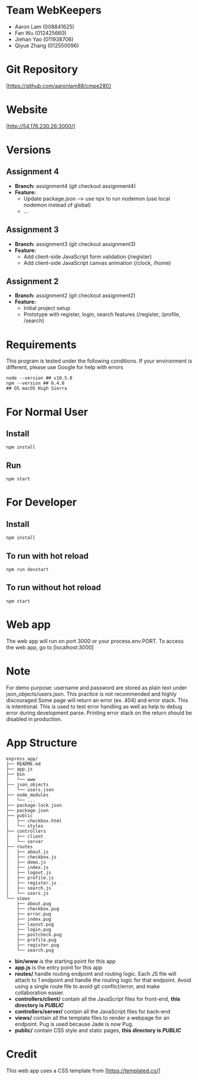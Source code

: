# Team __WebKeepers__
* Aaron Lam (008841625)
* Fan Wu (012425660)
* Jiehan Yao (011938706)
* Qiyue Zhang (012550096)

# Git Repository
[https://github.com/aaronlam88/cmpe280]

# Website
[http://54.176.230.26:3000/]

# Versions
## Assignment 4
* __Branch:__ assignment4 (git checkout assignment4)
* __Feature:__
    * Update package.json --> use npx to run nodemon (use local nodemon instead of global)
    * ...
## Assignment 3
* __Branch:__ assignment3 (git checkout assignment3)
* __Feature:__ 
    * Add client-side JavaScript form validation (/register)
    * Add client-side JavaScript canvas animation (/clock, /home)
## Assignment 2
* __Branch:__ assignment2 (git checkout assignment2)
* __Feature:__
    * Initial project setup
    * Prototype with register, login, search features (/register, /profile, /search)

# Requirements
This program is tested under the following conditions. If your environment is different, please use Google for help with errors
```
node --version ## v10.5.0
npm --version ## 6.4.0
## OS macOS High Sierra
```
# For Normal User
## Install
```
npm install
```
## Run
```
npm start
```

# For Developer
## Install
```
npm install
```

## To run with hot reload
```
npm run devstart
```

## To run without hot reload
```
npm start
```

# Web app
The web app will run on port 3000 or your process.env.PORT. To access the web app, go to [localhost:3000]

# Note
For demo purpose: username and password are stored as plain text under json_objects/users.json. This practice is not recommended and highly discouraged
Some page will return an error (ex. 404) and error stack. This is intentional. This is used to test error handling as well as help to debug error during development parse. Printing error stack on the return should be disabled in production.

# App Structure
```
express_app/
├── README.md
├── app.js
├── bin
│   └── www
├── json_objects
│   └── users.json
├── node_modules
│   └── ...
├── package-lock.json
├── package.json
├── public
│   ├── checkbox.html
│   └── styles
├── controllers
│   ├── client
│   └── server
├── routes
│   ├── about.js
│   ├── checkbox.js
│   ├── demo.js
│   ├── index.js
│   ├── logout.js
│   ├── profile.js
│   ├── register.js
│   ├── search.js
│   └── users.js
└── views
    ├── about.pug
    ├── checkbox.pug
    ├── error.pug
    ├── index.pug
    ├── layout.pug
    ├── login.pug
    ├── postcheck.pug
    ├── profile.pug
    ├── register.pug
    └── search.pug
```
- __bin/www__ is the starting point for this app
- __app.js__ is the entry point for this app
- __routes/__ handle routing endpoint and routing logic. Each JS file will attach to 1 endpoint and handle the routing logic for that endpoint. Avoid using a single route file to avoid git conflict/error, and make collaboration easier.
- __controllers/client/__ contain all the JavaScript files for front-end, **this directory is _PUBLIC_**
- __controllers/server/__ contain all the JavaScript files for back-end
- __views/__ contain all the template files to render a webpage for an endpoint. Pug is used because Jade is now Pug.
- __public/__ contain CSS style and static pages, **this directory is _PUBLIC_**

# Credit
This web app uses a CSS template from [https://templated.co/]